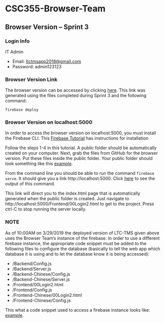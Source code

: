 # CSC355-Browser-Team
## Browser Version – Sprint 3 

 

### Login Info 
IT Admin 
* Email: ltctmsapp2018@gmail.com 
* Password: admin123123 

### Browser Version Link 
The browser version can be accessed by clicking [here](https://browserteam.firebaseapp.com/Frontend/00Login2.html). This link was generated using the files completed during Sprint 3 and the following command:
```
firebase deploy
```

 

### Browser Version on localhost:5000 

In order to access the browser version on localhost:5000, you must install the Firebase CLI. This [Firebase Tutorial](https://firebase.google.com/docs/hosting/quickstart#install_the_firebase_cli) has instructions for installation

Follow the steps 1-4 in this tutorial. A public folder should be automatically created on your computer. Next, grab the files from GitHub for the browser version. Put these files inside the public folder. Your public folder should look something like this [example](https://livekutztown-my.sharepoint.com/:i:/g/personal/tjenn300_live_kutztown_edu/Ecttd30AEGRPoeoiFcryLMEBkQsvH7y1R2p3XHXEf5giiA?e=WjDW0B). 

From the command line you should be able to run the command ```firebase serve```. It should give you a link http://localhost:5000. Click [here](https://livekutztown-my.sharepoint.com/:i:/g/personal/tjenn300_live_kutztown_edu/ETadHpvJpXBEhDqGnrJXv7QB3Rjf8t0igDiZbokYo5XodQ?e=9Yj3hF) to see the output of this command.

 

 

 

This link will direct you to the index.html page that is automatically generated when the public folder is created. Just navigate to http://localhost:5000/Frontend/00Login2.html to get to the project. Press ctrl-C to stop running the server locally.  

 

### NOTE 

As of 10:00AM on 3/29/2019 the deployed version of LTC-TMS given above uses the Browser Team’s instance of the firebase. In order to use a different firebase instance, the appropriate code snippet must be added to the following files to configure the database (basically to tell the web app which database it is using and to let the database know it is being accessed): 

* /Backend/Config.js 
* /Backend/Server.js 
* /Backend-Chinese/Config.js 
* /Backend-Chinese/Server.js 
* /Frontend/00Login2.html 
* /Frontend/Config.js 
* /Frontend-Chinese/00Login2.html 
* /Frontend-Chinese/Config.js 

This what a code snippet used to access a firebase instance looks like: [example](https://livekutztown-my.sharepoint.com/:i:/g/personal/tjenn300_live_kutztown_edu/EVTUyjNznpdHqWvitl-G73ABqxyauRIcc9bdmQ2fxh9C0g?e=1hhYeq).
